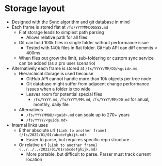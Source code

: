 # Storage layout

- Designed with the [Sync algorithm](./RFC-20221027-sync-algorithm-implementation.md) and git database in mind
- Each frame is stored flat at `/fs/YYYYMMDDSSSS.md`
  - Flat storage leads to simplest path parsing
    - Allows relative path for all files
  - Git can hold 100k files in single folder without performance issue
    - Tested with 140k files in flat folder. GitHub API can diff commits < 400ms
  - When files out grow the limit, sub-foldering or custom sync service can be added (as a pro user scenario)
- Alternatively each frame is stored at `/fs/YYYY/MM/DD/<guid>.md`
  - Hierarchical storage is used because
    - GitHub API cannot handle more than 10k objects per tree node
    - Git database might suffer from adjacent change performance issues when a folder is too wide
    - Leaves room for potential special files
      - `/fs/YYYY.md`, `/fs/YYYY/MM.md`, `/fs/YYYY/MM/DD.md` for anual, monthly, daily file.
  - Alternatives
    - `/fs/YYYYMMDD/<guid>.md` can scale up to 270+ years
    - `/fs/YYYY/<guide.md>`
- Internal links uses
  - Either absolute url `[Link to another frame](/fs/2022/01/01/abcdefghijk.md)`
    - Easier to parse, but requires specific repo structure
  - Or relative url `[Link to another frame](../../../2022/01/01/abcdefghijk.md)`
    - More portable, but difficult to parse. Parser must track current location
